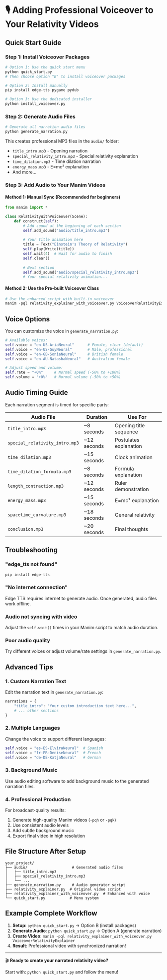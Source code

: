 # 🎙️ Adding Professional Voiceover to Your Relativity Videos

## Quick Start Guide

### Step 1: Install Voiceover Packages
```bash
# Option 1: Use the quick start menu
python quick_start.py
# Then choose option "B" to install voiceover packages

# Option 2: Install manually
pip install edge-tts pygame pydub

# Option 3: Use the dedicated installer
python install_voiceover.py
```

### Step 2: Generate Audio Files
```bash
# Generate all narration audio files
python generate_narration.py
```

This creates professional MP3 files in the `audio/` folder:
- `title_intro.mp3` - Opening narration
- `special_relativity_intro.mp3` - Special relativity explanation
- `time_dilation.mp3` - Time dilation narration
- `energy_mass.mp3` - E=mc² explanation
- And more...

### Step 3: Add Audio to Your Manim Videos

#### Method 1: Manual Sync (Recommended for beginners)
```python
from manim import *

class RelativityWithVoiceover(Scene):
    def construct(self):
        # Add sound at the beginning of each section
        self.add_sound("audio/title_intro.mp3")
        
        # Your title animation here
        title = Text("Einstein's Theory of Relativity")
        self.play(Write(title))
        self.wait(4)  # Wait for audio to finish
        self.clear()
        
        # Next section
        self.add_sound("audio/special_relativity_intro.mp3")
        # Your special relativity animation...
```

#### Method 2: Use the Pre-built Voiceover Class
```python
# Use the enhanced script with built-in voiceover
manim -pql relativity_explainer_with_voiceover.py VoiceoverRelativityExplainer
```

## Voice Options

You can customize the voice in `generate_narration.py`:

```python
# Available voices:
self.voice = "en-US-AriaNeural"      # Female, clear (default)
self.voice = "en-US-GuyNeural"       # Male, professional  
self.voice = "en-GB-SoniaNeural"     # British female
self.voice = "en-AU-NatashaNeural"   # Australian female

# Adjust speed and volume:
self.rate = "+0%"     # Normal speed (-50% to +100%)
self.volume = "+0%"   # Normal volume (-50% to +50%)
```

## Audio Timing Guide

Each narration segment is timed for specific parts:

| Audio File | Duration | Use For |
|------------|----------|---------|
| `title_intro.mp3` | ~8 seconds | Opening title sequence |
| `special_relativity_intro.mp3` | ~12 seconds | Postulates explanation |
| `time_dilation.mp3` | ~15 seconds | Clock animation |
| `time_dilation_formula.mp3` | ~8 seconds | Formula explanation |
| `length_contraction.mp3` | ~12 seconds | Ruler demonstration |
| `energy_mass.mp3` | ~15 seconds | E=mc² explanation |
| `spacetime_curvature.mp3` | ~18 seconds | General relativity |
| `conclusion.mp3` | ~20 seconds | Final thoughts |

## Troubleshooting

### "edge_tts not found"
```bash
pip install edge-tts
```

### "No internet connection"
Edge TTS requires internet to generate audio. Once generated, audio files work offline.

### Audio not syncing with video
Adjust the `self.wait()` times in your Manim script to match audio duration.

### Poor audio quality
Try different voices or adjust volume/rate settings in `generate_narration.py`.

## Advanced Tips

### 1. Custom Narration Text
Edit the narration text in `generate_narration.py`:
```python
narrations = {
    "title_intro": "Your custom introduction text here...",
    # ... other sections
}
```

### 2. Multiple Languages
Change the voice to support different languages:
```python
self.voice = "es-ES-ElviraNeural"  # Spanish
self.voice = "fr-FR-DeniseNeural"  # French
self.voice = "de-DE-KatjaNeural"   # German
```

### 3. Background Music
Use audio editing software to add background music to the generated narration files.

### 4. Professional Production
For broadcast-quality results:
1. Generate high-quality Manim videos (`-pqh` or `-pqk`)
2. Use consistent audio levels
3. Add subtle background music
4. Export final video in high resolution

## File Structure After Setup
```
your_project/
├── audio/                    # Generated audio files
│   ├── title_intro.mp3
│   ├── special_relativity_intro.mp3
│   └── ...
├── generate_narration.py     # Audio generator script
├── relativity_explainer.py  # Original video script
├── relativity_explainer_with_voiceover.py  # Enhanced with voice
└── quick_start.py           # Menu system
```

## Example Complete Workflow

1. **Setup**: `python quick_start.py` → Option B (install packages)
2. **Generate Audio**: `python quick_start.py` → Option A (generate narration)
3. **Create Video**: `manim -pql relativity_explainer_with_voiceover.py VoiceoverRelativityExplainer`
4. **Result**: Professional video with synchronized narration!

---

🎬 **Ready to create your narrated relativity video?** 

Start with: `python quick_start.py` and follow the menu!

